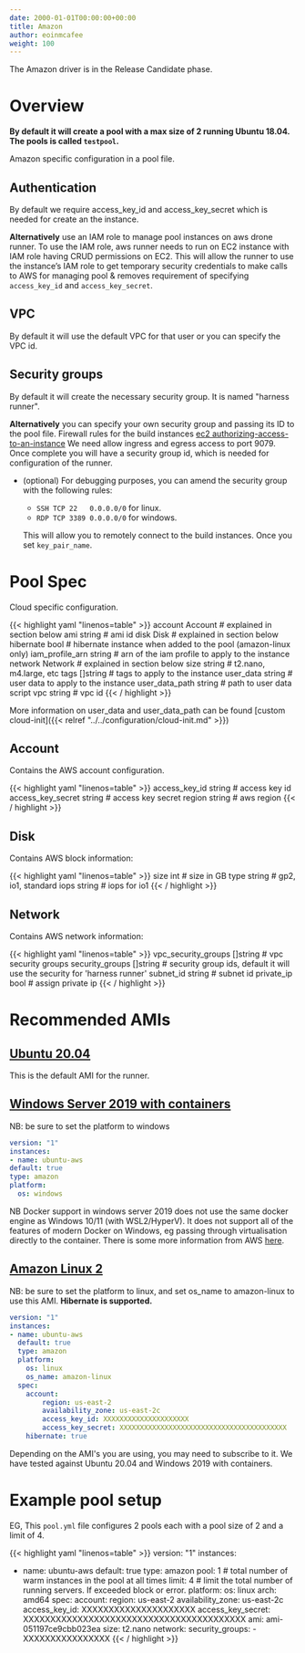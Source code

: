 ```yaml
---
date: 2000-01-01T00:00:00+00:00
title: Amazon
author: eoinmcafee
weight: 100
---
```


<div class="alert">
The Amazon driver is in the Release Candidate phase.
</div>

# Overview

**By default it will create a pool with a max size of 2 running Ubuntu 18.04. The pools is called `testpool`.**

Amazon specific configuration in a pool file.

## Authentication

By default we require access_key_id and access_key_secret which is needed for create an the instance.

__Alternatively__ use an IAM role to manage pool instances on aws drone runner. To use the IAM role, aws runner needs to run on EC2 instance with IAM role having CRUD permissions on EC2. This will allow the runner to use the instance’s IAM role to get temporary security credentials to make calls to AWS for managing pool & removes requirement of specifying `access_key_id` and `access_key_secret`.

## VPC

By default it will use the default VPC for that user or you can specify the VPC id.

## Security groups

By default it will create the necessary security group. It is named "harness runner".

__Alternatively__ you can specify your own security group and passing its ID to the pool file. Firewall rules for the build instances [ec2 authorizing-access-to-an-instance](https://docs.aws.amazon.com/AWSEC2/latest/UserGuide/authorizing-access-to-an-instance.html) We need allow ingress and egress access to port 9079. Once complete you will have a security group id, which is needed for configuration of the runner.

- (optional) For debugging purposes, you can amend the security group with the following rules:

  - `SSH TCP 22   0.0.0.0/0` for linux.
  - `RDP TCP 3389 0.0.0.0/0` for windows.

  This will allow you to remotely connect to the build instances. Once you set `key_pair_name`.

# Pool Spec

Cloud specific configuration.

{{< highlight yaml "linenos=table" >}}
  account          Account   # explained in section below
  ami              string    # ami id
  disk             Disk      # explained in section below
  hibernate        bool      # hibernate instance when added to the pool (amazon-linux only)
  iam_profile_arn  string    # arn of the iam profile to apply to the instance
  network          Network   # explained in section below
  size             string    # t2.nano, m4.large, etc
  tags             []string  # tags to apply to the instance
  user_data        string    # user data to apply to the instance
  user_data_path   string    # path to user data script
  vpc              string    # vpc id
{{< / highlight >}}

More information on user_data and user_data_path can be found [custom cloud-init]({{< relref "../../configuration/cloud-init.md" >}})

## Account

Contains the AWS account configuration.

{{< highlight yaml "linenos=table" >}}
  access_key_id     string   # access key id
  access_key_secret string   # access key secret
  region            string   # aws region
{{< / highlight >}}

## Disk

Contains AWS block information:

{{< highlight yaml "linenos=table" >}}
  size int      # size in GB
  type string   # gp2, io1, standard
  iops string   # iops for io1
{{< / highlight >}}

## Network

Contains AWS network information:

{{< highlight yaml "linenos=table" >}}
  vpc_security_groups []string  # vpc security groups
  security_groups     []string  # security group ids, default it will use the security for 'harness runner'
  subnet_id           string    # subnet id
  private_ip          bool      # assign private ip
{{< / highlight >}}

# Recommended AMIs

## [Ubuntu 20.04](https://aws.amazon.com/marketplace/pp/prodview-iftkyuwv2sjxi?sr=0-2&ref_=beagle&applicationId=AWSMPContessa)

This is the default AMI for the runner.

## [Windows Server 2019 with containers](https://aws.amazon.com/marketplace/pp/prodview-iehgssex6veoi)

NB: be sure to set the platform to windows

  ```yaml
version: "1"
instances:
- name: ubuntu-aws
  default: true
  type: amazon
  platform:
    os: windows
```

NB Docker support in windows server 2019 does not use the same docker engine as Windows 10/11 (with WSL2/HyperV). It does not support all of the features of modern Docker on Windows, eg passing through virtualisation directly to the container. There is some more information from AWS [here](https://docs.aws.amazon.com/AmazonECS/latest/developerguide/ECS_Windows.html).

## [Amazon Linux 2](https://aws.amazon.com/marketplace/pp/prodview-zc4x2k7vt6rpu?sr=0-1&ref_=beagle&applicationId=AWSMPContessa)

NB: be sure to set the platform to linux, and set os_name to amazon-linux to use this AMI. **Hibernate is supported.**

```yaml
version: "1"
instances:
- name: ubuntu-aws
  default: true
  type: amazon
  platform:
    os: linux
    os_name: amazon-linux
  spec:
    account:
        region: us-east-2
        availability_zone: us-east-2c
        access_key_id: XXXXXXXXXXXXXXXXXXXXX
        access_key_secret: XXXXXXXXXXXXXXXXXXXXXXXXXXXXXXXXXXXXXXXXX
    hibernate: true
```

Depending on the AMI's you are using, you may need to subscribe to it. We have tested against Ubuntu 20.04 and Windows 2019 with containers.

# Example pool setup

EG, This `pool.yml` file configures 2 pools each with a pool size of 2 and a limit of 4.

{{< highlight yaml "linenos=table" >}}
version: "1"
instances:
  - name: ubuntu-aws
    default: true
    type: amazon
    pool: 1    # total number of warm instances in the pool at all times
    limit: 4   # limit the total number of running servers. If exceeded block or error.
    platform:
      os: linux
      arch: amd64
    spec:
      account:
        region: us-east-2
        availability_zone: us-east-2c
        access_key_id: XXXXXXXXXXXXXXXXXXXXX
        access_key_secret: XXXXXXXXXXXXXXXXXXXXXXXXXXXXXXXXXXXXXXXXX
      ami: ami-051197ce9cbb023ea
      size: t2.nano
      network:
        security_groups:
          - XXXXXXXXXXXXXXXX
{{< / highlight >}}
